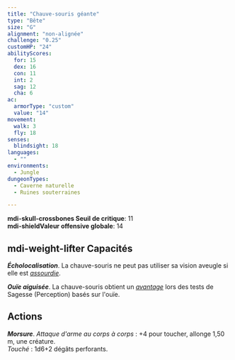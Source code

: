 ```yaml
---
title: "Chauve-souris géante"
type: "Bête"
size: "G"
alignment: "non-alignée"
challenge: "0.25"
customHP: "24"
abilityScores:
  for: 15
  dex: 16
  con: 11
  int: 2
  sag: 12
  cha: 6
ac:
  armorType: "custom"
  value: "14"
movement:
  walk: 3
  fly: 18
senses:
  blindsight: 18
languages:
  - ""
environments:
  - Jungle
dungeonTypes:
  - Caverne naturelle
  - Ruines souterraines

---
```

**<v-icon>mdi-skull-crossbones</v-icon> Seuil de critique**: 11        
**<v-icon>mdi-shield</v-icon>Valeur offensive globale**: 14     
## <v-icon>mdi-weight-lifter</v-icon> Capacités
_**Écholocalisation**_. La chauve-souris ne peut pas utiliser sa vision aveugle si elle est [_assourdie_](/gerer-la-sante-du-personnage/#assourdi).

_**Ouïe aiguisée**_. La chauve-souris obtient un [_avantage_](/utiliser-les-caracteristiques/#avantage-et-desavantage) lors des tests de Sagesse (Perception) basés sur l'ouïe.

## Actions
_**Morsure**_. _Attaque d'arme au corps à corps_ : +4 pour toucher, allonge 1,50 m, une créature.  
_Touché_ : 1d6+2 dégâts perforants.

